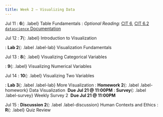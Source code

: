 ```yaml
---
title: Week 2 — Visualizing Data
---
```


Jul 11
: **6**{: .label} Table Fundamentals
: *Optional Reading:* [CIT 6](https://inferentialthinking.com/chapters/06/Tables.html), [CIT 6.2](https://inferentialthinking.com/chapters/06/2/Selecting_Rows.html) [`datascience` Documentation](http://data8.org/datascience/tutorial.html#creating-a-table)

Jul 12
: **7**{: .label} Introduction to Visualization
  <!--: [Slides](#) &#8226; [Code](#)-->
  <!--: *Optional Reading* [CIT 7](https://inferentialthinking.com/chapters/07/Visualization.html), [RDV 1](https://mschermann.github.io/data_viz_reader/)-->
: **Lab 2**{: .label .label-lab} Visualization Fundamentals<!--(https://datahub.berkeley.edu/hub/user-redirect/git-pull?repo=https%3A%2F%2Fgithub.com%2Fdata-6-berkeley%2Fsu22&urlpath=tree%2Fsu22%2Flab%2Flab02%2Flab02.ipynb&branch=main)-->

Jul 13
: **8**{: .label} Visualizing Categorical Variables
  <!--: [Slides](#) &#8226; [Code](#)-->
  <!--: *Optional Reading:* [CIT 7.1](https://inferentialthinking.com/chapters/07/1/Visualizing_Categorical_Distributions.html), [RDV 4.2](https://mschermann.github.io/data_viz_reader/patterns.html#data-explanation-like-storytelling)-->
: **9**{: .label} Visualizing Numerical Variables
  <!--: [Slides](#) &#8226; [Code](#)-->
  <!--: *Optional Reading:* [CIT 7.2](https://inferentialthinking.com/chapters/07/2/Visualizing_Numerical_Distributions.html)-->


Jul 14
: **10**{: .label} Visualizing Two Variables
  <!--: [Slides](#) &#8226; [Code](#)-->
  <!--: *Optional Reading:* [CIT 7.3](https://inferentialthinking.com/chapters/07/3/Overlaid_Graphs.html), [RDV 4.4.3](https://mschermann.github.io/data_viz_reader/patterns.html#multidimensional-visualizations)-->
: **Lab 3**{: .label .label-lab} More Visualization
: **Homework 2**{: .label .label-homework} Data Visualization &nbsp;**Due Jul 21 @ 11:00PM**
: **Survey**{: .label .label-survey} Weekly Survey 2 &nbsp;**Due Jul 21 @ 11:00PM**

Jul 15
: **Discussion 2**{: .label .label-discussion} Human Contexts and Ethics
: **R**{: .label} Quiz Review
